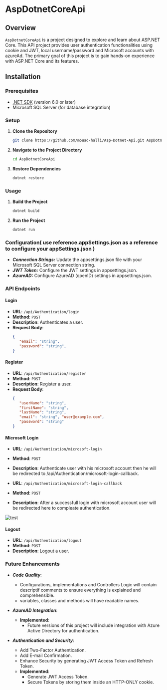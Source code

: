 # AspDotnetCoreApi

## Overview

`AspDotnetCoreApi` is a project designed to explore and learn about ASP.NET Core. This API project provides user authentication functionalities using cookie and JWT, local username/password and Microsoft accounts with azureAd. The primary goal of this project is to gain hands-on experience with ASP.NET Core and its features.

## Installation

### Prerequisites

- [.NET SDK](https://dotnet.microsoft.com/download) (version 6.0 or later)
- Microsoft SQL Server (for database integration)

### Setup

1. **Clone the Repository**

   ```bash
   git clone https://github.com/mouad-halli/Asp-Dotnet-Api.git AspDotnetCoreApi
   ```

2. **Navigate to the Project Directory**

   ```bash
   cd AspDotnetCoreApi
   ```
   
4. **Restore Dependencies**

    ```bash
    dotnet restore
    ```
    
### Usage

1. **Build the Project**

   ```bash
   dotnet build
   ```

2. **Run the Project**

   ```bash
   dotnet run
   ```

### Configuration( use reference.appSettings.json as a reference to configure your appSettings.json )
- ***Connection Strings:*** Update the appsettings.json file with your Microsoft SQL Server connection string.
- ***JWT Token:*** Configure the JWT settings in appsettings.json.
- ***AzureAD:*** Configure AzureAD (openID) settings in appsettings.json.

### API Endpoints

#### Login

- **URL**: `/api/Authentication/login`
- **Method**: `POST`
- **Description**: Authenticates a user.
- **Request Body**:
  ```json
  {
     "email": "string",
     "password": "string",
  }

#### Register

- **URL**: `/api/Authentication/register`
- **Method**: `POST`
- **Description**: Register a user.
- **Request Body**:
  ```json
  {
     "userName": "string",
     "firstName": "string",
     "lastName": "string",
     "email": "string", "user@example.com",
     "password": "string"
  }

#### Microsoft Login

- **URL**: `/api/Authentication/microsoft-login`
- **Method**: `POST`
- **Description**: Authenticate user with his microsoft account then he will be redirected to /api/Authentication/microsoft-login-callback.

- **URL**: `/api/Authentication/microsoft-login-callback`
- **Method**: `POST`
- **Description**: After a successfull login with microsoft account user will be redirected here to compleate authentication.

![test](https://github.com/mouad-halli/AspDotnetCore-Api/raw/main/readMeImgs/AzureAd%20OAuth2%20diagram.png)
  
#### Logout

- **URL**: `/api/Authentication/logout`
- **Method**: `POST`
- **Description**: Logout a user.

### Future Enhancements

- ***Code Quality***:
   - Configurations, implementations and Controllers Logic will contain descriptif comments to ensure everything is explained and comprehensible.
   - variables, classes and methods will have readable names.
     
- ***AzureAD Integration***:
   - **Implemented**:
      - Future versions of this project will include integration with Azure Active Directory for authentication.
        
- ***Authentication and Security***:
   - Add Two-Factor Authentication.
   - Add E-mail Confirmation.
   - Enhance Security by generating JWT Access Token and Refresh Token.
   - **Implemented**:
      - Generate JWT Access Token.
      - Secure Tokens by storing them inside an HTTP-ONLY cookie.




  
